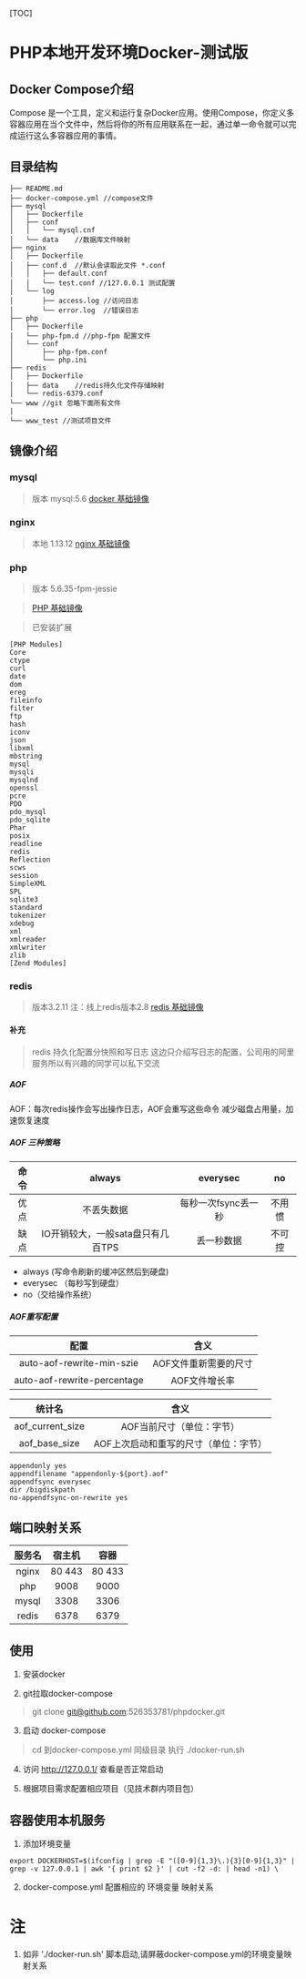 [TOC]

# PHP本地开发环境Docker-测试版

## Docker Compose介绍

Compose 是一个工具，定义和运行复杂Docker应用。使用Compose，你定义多容器应用在当个文件中，然后将你的所有应用联系在一起，通过单一命令就可以完成运行这么多容器应用的事情。

## 目录结构
```
├── README.md  
├── docker-compose.yml //compose文件
├── mysql 
│   ├── Dockerfile
│   ├── conf
│   │   └── mysql.cnf
│   └── data    //数据库文件映射
├── nginx
│   ├── Dockerfile
│   ├── conf.d  //默认会读取此文件 *.conf
│   │   ├── default.conf
│   │   └── test.conf //127.0.0.1 测试配置
│   └── log
│       ├── access.log //访问日志
│       └── error.log  //错误日志
├── php
│   ├── Dockerfile
|   └── php-fpm.d //php-fpm 配置文件
│   └── conf
│       ├── php-fpm.conf 
│       └── php.ini
├── redis
│   ├── Dockerfile
│   ├── data    //redis持久化文件存储映射
│   └── redis-6379.conf 
└── www //git 忽略下面所有文件
|
└── www_test //测试项目文件
```
## 镜像介绍

### mysql

> 版本 mysql:5.6
> [docker 基础镜像][1]

### nginx
> 本地 1.13.12
> [nginx 基础镜像][2]

### php
> 版本 5.6.35-fpm-jessie

> [PHP 基础镜像][3]

> 已安装扩展
> 
```
[PHP Modules]
Core
ctype
curl
date
dom
ereg
fileinfo
filter
ftp
hash
iconv
json
libxml
mbstring
mysql
mysqli
mysqlnd
openssl
pcre
PDO
pdo_mysql
pdo_sqlite
Phar
posix
readline
redis
Reflection
scws
session
SimpleXML
SPL
sqlite3
standard
tokenizer
xdebug
xml
xmlreader
xmlwriter
zlib
[Zend Modules]
```
### redis

> 版本3.2.11 注：线上redis版本2.8
> [redis 基础镜像][4]

#### 补充

> redis 持久化配置分快照和写日志 这边只介绍写日志的配置，公司用的阿里服务所以有兴趣的同学可以私下交流

##### AOF
AOF：每次redis操作会写出操作日志，AOF会重写这些命令
减少磁盘占用量，加速恢复速度

##### AOF 三种策略
命令|always|everysec|no
:-:|:-:|:-:|:-:
优点|不丢失数据|每秒一次fsync丢一秒|不用惯
缺点|IO开销较大，一般sata盘只有几百TPS|丢一秒数据|不可控

* always (写命令刷新的缓冲区然后到硬盘)
* everysec （每秒写到硬盘）
* no（交给操作系统）

##### AOF重写配置

配置|含义
:-:|:-:
auto-aof-rewrite-min-szie|AOF文件重新需要的尺寸
auto-aof-rewrite-percentage|AOF文件增长率

统计名|含义
:-:|:-:
aof_current_size|AOF当前尺寸（单位：字节）
aof_base_size|AOF上次启动和重写的尺寸（单位：字节）

```
appendonly yes
appendfilename "appendonly-${port}.aof"
appendfsync everysec
dir /bigdiskpath
no-appendfsync-on-rewrite yes

```

## 端口映射关系

服务名|宿主机|容器
:-:|:-:|:-:
nginx|80 443|80 433
php|9008|9000
mysql|3308|3306
redis|6378|6379

## 使用

1. 安装docker

2. git拉取docker-compose
> git clone git@github.com:526353781/phpdocker.git

3. 启动 docker-compose
> cd 到docker-compose.yml 同级目录
> 执行 ./docker-run.sh

4. 访问 http://127.0.0.1/ 查看是否正常启动

5. 根据项目需求配置相应项目（见技术群内项目包）



## 容器使用本机服务

1. 添加环境变量

```
export DOCKERHOST=$(ifconfig | grep -E "([0-9]{1,3}\.){3}[0-9]{1,3}" | grep -v 127.0.0.1 | awk '{ print $2 }' | cut -f2 -d: | head -n1) \

```

2. docker-compose.yml 配置相应的 环境变量 映射关系


# 注 
1. 如非 './docker-run.sh' 脚本启动,请屏蔽docker-compose.yml的环境变量映射关系











  [1]: https://dev.aliyun.com/detail.html?spm=5176.1972343.2.2.79825aaaV14Eu9&repoId=1239
  [2]: https://dev.aliyun.com/detail.html?spm=5176.1972343.2.45.79825aaaV14Eu9&repoId=1242
  [3]: https://dev.aliyun.com/detail.html?spm=5176.1972343.2.73.79825aaaV14Eu9&repoId=1250
  [4]: https://dev.aliyun.com/detail.html?spm=5176.1972343.2.112.79825aaaV14Eu9&repoId=1259